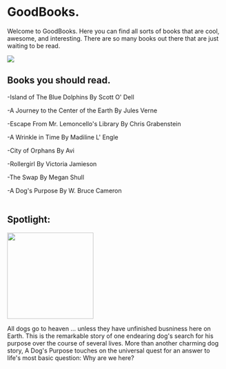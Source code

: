 <body>
<h1> GoodBooks.
</h1>
<p> Welcome to GoodBooks.  Here you can find all sorts of books that are cool, awesome, and interesting.  There are so many books out there that are just waiting to be read.
</p>
<img src="http://bestanimations.com/Books/pretty-book-bench-nature-water-outdoors-animated-gif.gif">
<br/>
<h2> Books you should read.
</h2>
<p> -Island of The Blue Dolphins By Scott O' Dell
</p>
<p> -A Journey to the Center of the Earth By Jules Verne
</p>
<p> -Escape From Mr. Lemoncello's Library By Chris Grabenstein
<p/>
<p> -A Wrinkle in Time By Madiline L' Engle
</p>
<p> -City of Orphans By Avi
<p/>
<p> -Rollergirl By Victoria Jamieson
<p/>
<p> -The Swap By Megan Shull
<p/>
<p> -A Dog's Purpose By W. Bruce Cameron
<br/>
<br/>
<h2> Spotlight:
</h2>
<img src="https://images-na.ssl-images-amazon.com/images/I/51q94MZ3BQL._SX330_BO1,204,203,200_.jpg"height=200>
<p>All dogs go to heaven ... unless they have unfinished busniness here on Earth.  This is the remarkable story of one endearing dog's search for his purpose over the course of several lives.  More than another charming dog story, A Dog's Purpose touches on the universal quest for an answer to life's most basic question: Why are we here?
<p>
